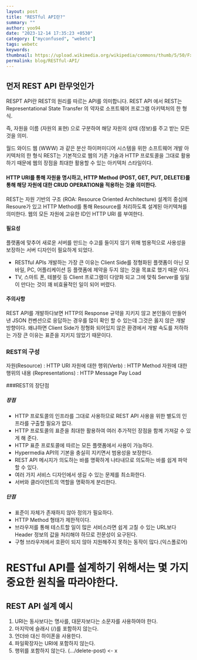 ```yaml
---
layout: post
title: "RESTful API란?"
summary: ""
author: yoo94
date: "2023-12-14 17:35:23 +0530"
category: ["myconfused", "webetc"]
tags: webetc
keywords:
thumbnail: https://upload.wikimedia.org/wikipedia/commons/thumb/5/50/Fxemoji_u2049.svg/255px-Fxemoji_u2049.svg.png
permalink: blog/RESTful-API/
---
```


## 먼저 REST API 란무엇인가

RESPT API란 REST의 원리를 따르는 API를 의미합니다.
REST API 에서 REST는 Representational State Transfer 의 약자로 소프트웨어 프로그램 아키텍처의 한 형식.

즉, 자원을 이름 (자원의 표현) 으로 구분하여 해당 자원의 상태 (정보)를 주고 받는 모든 것을 의미.

월드 와이드 웹 (WWW) 과 같은 분산 하이퍼미디어 시스템을 위한 소프트웨어 개발 아키텍처의 한 형식
REST는 기본적으로 웹의 기존 기술과 HTTP 프로토콜을 그대로 활용하기 때문에 웹의 장점을 최대한 활용할 수 있는 아키텍처 스타일이다.

#### HTTP URI를 통해 자원을 명시하고, HTTP Method (POST, GET, PUT, DELETE)를 통해 해당 자원에 대한 CRUD OPERATION을 적용하는 것을 의미한다.

REST는 자원 기반의 구조 (ROA: Resource Oriented Architecture) 설계의 중심에 Resoure가 있고 HTTP Method를 통해 Resource를 처리하도록 설계된 아키텍쳐를 의미한다.
웹의 모든 자원에 고유한 ID인 HTTP URI 를 부여한다.

#### 필요성

플랫폼에 맞추어 새로운 서버를 만드는 수고를 들이지 않기 위해 범용적으로 사용성을 보장하는 서버 디자인이 필요하게 되었다.

- RESTful APIs 개발하는 가장 큰 이유는 Client Side를 정형화된 플랫폼이 아닌 모바일, PC, 어플리케이션 등 플랫폼에 제약을 두지 않는 것을 목표로 했기 때문 이다.
- TV, 스마트 폰, 테블릿 등 Client 프로그램이 다양화 되고 그에 맞춰 Server를 일일이 만다는 것이 꽤 비효율적인 일이 되어 버렸다.

#### 주의사항

REST API를 개발하다보면 HTTP의 Response 규약을 지키지 않고 본인들이 만들어낸
JSON 컨벤션으로 응답하는 경우를 많이 확인 할 수 있는데 그것은 옳지 않은 개발 방향이다.
왜냐하면 Client Side가 정형화 되어있지 않은 환경에서 개발 속도를 저하하는 가장 큰 이유는 표준을 지키지 않았기 때문이다.

### REST의 구성

자원(Resource) : HTTP URI
자원에 대한 행위(Verb) : HTTP Method
자원에 대한 행위의 내용 (Representations) : HTTP Message Pay Load

###REST의 장단점

##### 장점

- HTTP 프로토콜의 인프라를 그대로 사용하므로 REST API 사용을 위한 별도의 인프라를 구출할 필요가 없다.
- HTTP 프로토콜의 표준을 최대한 활용하여 여러 추가적인 장점을 함께 가져갈 수 있게 해 준다.
- HTTP 표준 프로토콜에 따르는 모든 플랫폼에서 사용이 가능하다.
- Hypermedia API의 기본을 충실히 지키면서 범용성을 보장한다.
- REST API 메시지가 의도하는 바를 명확하게 나타내므로 의도하는 바를 쉽게 파악할 수 있다.
- 여러 가지 서비스 디자인에서 생길 수 있는 문제를 최소화한다.
- 서버와 클라이언트의 역할을 명확하게 분리한다.

##### 단점

- 표준이 자체가 존재하지 않아 정의가 필요하다.
- HTTP Method 형태가 제한적이다.
- 브라우저를 통해 테스트할 일이 많은 서비스라면 쉽게 고칠 수 있는 URL보다 Header 정보의 값을 처리해야 하므로 전문성이 요구된다.
- 구형 브라우저에서 호환이 되지 않아 지원해주지 못하는 동작이 많다.(익스폴로어)

# RESTful API를 설계하기 위해서는 몇 가지 중요한 원칙을 따라야한다.

## REST API 설계 예시

1. URI는 동사보다는 명사를, 대문자보다는 소문자를 사용하여야 한다.
2. 마지막에 슬래시 (/)를 포함하지 않는다.
3. 언더바 대신 하이폰을 사용한다.
4. 파일확장자는 URI에 포함하지 않는다.
5. 행위를 포함하지 않는다. (.../delete-post) <- x
